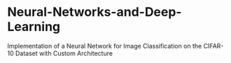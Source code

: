 # Neural-Networks-and-Deep-Learning
 Implementation of a Neural Network for Image Classification on the CIFAR-10 Dataset with Custom Architecture
